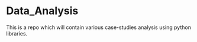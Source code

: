 # Data_Analysis
This is a repo which will contain various case-studies analysis using python libraries.
